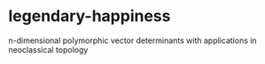 # legendary-happiness
n-dimensional polymorphic vector determinants with applications in neoclassical topology
